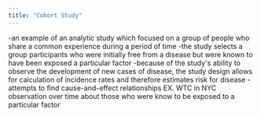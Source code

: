 ```yaml
---
title: "Cohort Study"
---
```

-an example of an analytic study which focused on a group of people who share a common experience during a period of time
-the study selects a group participants who were initially free from a disease but were known to have been exposed a particular factor
-because of the study's ability to observe the development of new cases of disease, the study design allows for calculation of incidence rates and therefore estimates risk for disease
-attempts to find cause-and-effect relationships
EX. WTC in NYC observation over time about those who were know to be exposed to a particular factor

